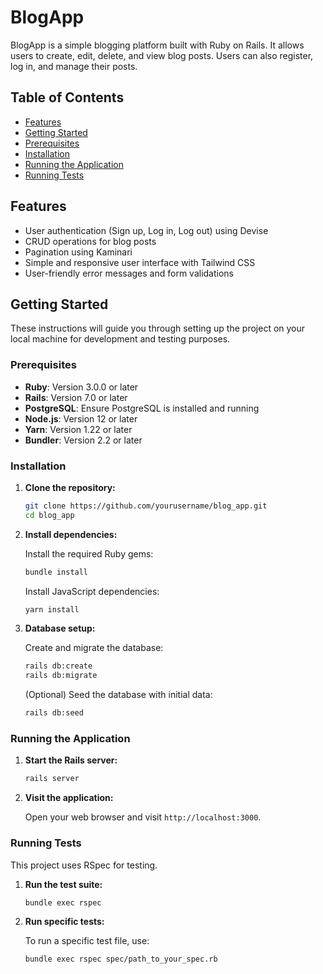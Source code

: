 # BlogApp

BlogApp is a simple blogging platform built with Ruby on Rails. It allows users to create, edit, delete, and view blog posts. Users can also register, log in, and manage their posts.

## Table of Contents

- [Features](#features)
- [Getting Started](#getting-started)
- [Prerequisites](#prerequisites)
- [Installation](#installation)
- [Running the Application](#running-the-application)
- [Running Tests](#running-tests)

## Features

- User authentication (Sign up, Log in, Log out) using Devise
- CRUD operations for blog posts
- Pagination using Kaminari
- Simple and responsive user interface with Tailwind CSS
- User-friendly error messages and form validations

## Getting Started

These instructions will guide you through setting up the project on your local machine for development and testing purposes.

### Prerequisites

- **Ruby**: Version 3.0.0 or later
- **Rails**: Version 7.0 or later
- **PostgreSQL**: Ensure PostgreSQL is installed and running
- **Node.js**: Version 12 or later
- **Yarn**: Version 1.22 or later
- **Bundler**: Version 2.2 or later

### Installation

1. **Clone the repository:**

   ```bash
   git clone https://github.com/yourusername/blog_app.git
   cd blog_app
   ```

2. **Install dependencies:**

   Install the required Ruby gems:

   ```bash
   bundle install
   ```

   Install JavaScript dependencies:

   ```bash
   yarn install
   ```

3. **Database setup:**

   Create and migrate the database:

   ```bash
   rails db:create
   rails db:migrate
   ```

   (Optional) Seed the database with initial data:

   ```bash
   rails db:seed
   ```
### Running the Application

1. **Start the Rails server:**

   ```bash
   rails server
   ```

2. **Visit the application:**

   Open your web browser and visit `http://localhost:3000`.

### Running Tests

This project uses RSpec for testing.

1. **Run the test suite:**

   ```bash
   bundle exec rspec
   ```

2. **Run specific tests:**

   To run a specific test file, use:

   ```bash
   bundle exec rspec spec/path_to_your_spec.rb
   ```
